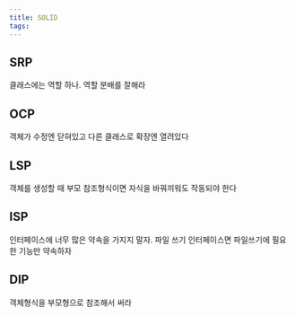 ```yaml
---
title: SOLID
tags: 
---
```


## SRP
클래스에는 역할 하나. 역할 분배를 잘해라

## OCP
객체가 수정엔 닫혀있고 다른 클래스로 확장엔 열려있다

## LSP
객체를 생성할 때 부모 참조형식이면 자식을 바꿔끼워도 작동되야 한다

## ISP
인터페이스에 너무 많은 약속을 가지지 말자. 파일 쓰기 인터페이스면 파일쓰기에 필요한 기능만 약속하자

## DIP
객체형식을 부모형으로 참조해서 써라